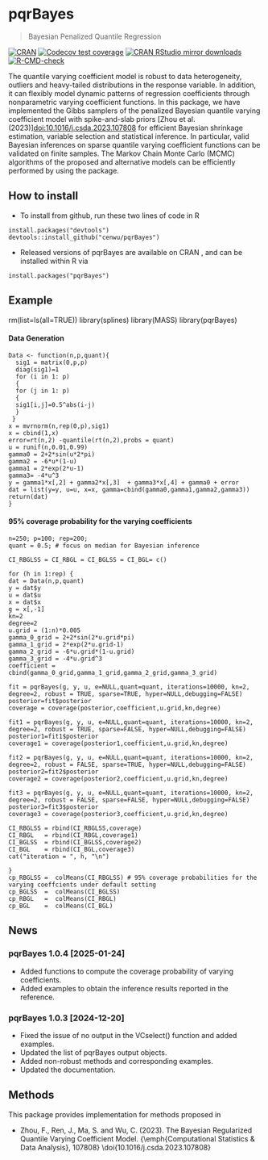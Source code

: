 
<!-- README.md is generated from README.Rmd. Please edit that file -->

# pqrBayes

> Bayesian Penalized Quantile Regression

<!-- badges: start -->

[![CRAN](https://www.r-pkg.org/badges/version/pqrBayes)](https://cran.r-project.org/package=pqrBayes)
[![Codecov test
coverage](https://codecov.io/gh/cenwu/pqrBayes/branch/master/graph/badge.svg)](https://app.codecov.io/gh/cenwu/pqrBayes?branch=master)
[![CRAN RStudio mirror
downloads](https://cranlogs.r-pkg.org/badges/pqrBayes)](https://www.r-pkg.org:443/pkg/pqrBayes)
[![R-CMD-check](https://github.com/cenwu/pqrBayes/actions/workflows/R-CMD-check.yaml/badge.svg)](https://github.com/cenwu/pqrBayes/actions/workflows/R-CMD-check.yaml)
<!-- badges: end -->


The quantile varying coefficient model is robust to data heterogeneity, 
    outliers and heavy-tailed distributions in the response variable. In addition, 
    it can flexibly model dynamic patterns of regression coefficients through 
    nonparametric varying coefficient functions. In this package, we have implemented 
    the Gibbs samplers of the penalized Bayesian quantile varying coefficient model with 
    spike-and-slab priors [Zhou et al.(2023)]<doi:10.1016/j.csda.2023.107808> for efficient 
    Bayesian shrinkage estimation, variable selection and statistical inference. In particular,
    valid Bayesian inferences on sparse quantile varying coefficient functions can be validated 
    on finite samples. The Markov Chain Monte Carlo (MCMC) algorithms of the proposed
    and alternative models can be efficiently performed by using the package.   

## How to install

 - To install from github, run these two lines of code in R

<!-- end list -->

    install.packages("devtools")
    devtools::install_github("cenwu/pqrBayes")

- Released versions of pqrBayes are available on CRAN
    <!-- [(link)](https://cran.r-project.org/package=pqrBayes) --> ,
    and can be installed within R via

<!-- end list -->

    install.packages("pqrBayes")

## Example

rm(list=ls(all=TRUE))
library(splines)
library(MASS)
library(pqrBayes)

#### Data Generation    
    Data <- function(n,p,quant){
      sig1 = matrix(0,p,p)
      diag(sig1)=1
      for (i in 1: p)
      {
      for (j in 1: p)
      {
      sig1[i,j]=0.5^abs(i-j)
      }
     }
    x = mvrnorm(n,rep(0,p),sig1)
    x = cbind(1,x)
    error=rt(n,2) -quantile(rt(n,2),probs = quant)
    u = runif(n,0.01,0.99)
    gamma0 = 2+2*sin(u*2*pi)
    gamma2 = -6*u*(1-u)
    gamma1 = 2*exp(2*u-1)
    gamma3= -4*u^3
    y = gamma1*x[,2] + gamma2*x[,3]  + gamma3*x[,4] + gamma0 + error
    dat = list(y=y, u=u, x=x, gamma=cbind(gamma0,gamma1,gamma2,gamma3))
    return(dat)
    }
#### 95% coverage probability for the varying coefficients
    n=250; p=100; rep=200;
    quant = 0.5; # focus on median for Bayesian inference

    CI_RBGLSS = CI_RBGL = CI_BGLSS = CI_BGL= c()

    for (h in 1:rep) {
    dat = Data(n,p,quant)
    y = dat$y
    u = dat$u
    x = dat$x
    g = x[,-1]
    kn=2
    degree=2
    u.grid = (1:n)*0.005
    gamma_0_grid = 2+2*sin(2*u.grid*pi)
    gamma_1_grid = 2*exp(2*u.grid-1)
    gamma_2_grid = -6*u.grid*(1-u.grid)
    gamma_3_grid = -4*u.grid^3
    coefficient = cbind(gamma_0_grid,gamma_1_grid,gamma_2_grid,gamma_3_grid)

    fit = pqrBayes(g, y, u, e=NULL,quant=quant, iterations=10000, kn=2, degree=2, robust = TRUE, sparse=TRUE, hyper=NULL,debugging=FALSE)
    posterior=fit$posterior
    coverage = coverage(posterior,coefficient,u.grid,kn,degree)

    fit1 = pqrBayes(g, y, u, e=NULL,quant=quant, iterations=10000, kn=2, degree=2, robust = TRUE, sparse=FALSE, hyper=NULL,debugging=FALSE)
    posterior1=fit1$posterior
    coverage1 = coverage(posterior1,coefficient,u.grid,kn,degree)
  
    fit2 = pqrBayes(g, y, u, e=NULL,quant=quant, iterations=10000, kn=2, degree=2, robust = FALSE, sparse=TRUE, hyper=NULL,debugging=FALSE)
    posterior2=fit2$posterior
    coverage2 = coverage(posterior2,coefficient,u.grid,kn,degree)
  
    fit3 = pqrBayes(g, y, u, e=NULL,quant=quant, iterations=10000, kn=2, degree=2, robust = FALSE, sparse=FALSE, hyper=NULL,debugging=FALSE)
    posterior3=fit3$posterior
    coverage3 = coverage(posterior3,coefficient,u.grid,kn,degree)
  
    CI_RBGLSS = rbind(CI_RBGLSS,coverage)
    CI_RBGL   = rbind(CI_RBGL,coverage1)
    CI_BGLSS  = rbind(CI_BGLSS,coverage2)
    CI_BGL    = rbind(CI_BGL,coverage3)
    cat("iteration = ", h, "\n")
    
    }
    cp_RBGLSS =  colMeans(CI_RBGLSS) # 95% coverage probabilities for the varying coeffcients under default setting
    cp_BGLSS  =  colMeans(CI_BGLSS)
    cp_RBGL   =  colMeans(CI_RBGL)
    cp_BGL    =  colMeans(CI_BGL)

## News

### pqrBayes 1.0.4 \[2025-01-24\]

- Added functions to compute the coverage probability of varying coefficients.
- Added examples to obtain the inference results reported in the reference.

### pqrBayes 1.0.3 \[2024-12-20\]

- Fixed the issue of no output in the VCselect() function and added examples.
- Updated the list of pqrBayes output objects.
- Added non-robust methods and corresponding examples.
- Updated the documentation.

## Methods

This package provides implementation for methods proposed in

  - Zhou, F., Ren, J., Ma, S. and Wu, C. (2023). The Bayesian Regularized Quantile Varying Coefficient Model.  {\emph{Computational Statistics & Data Analysis}, 107808} \doi{10.1016/j.csda.2023.107808}
